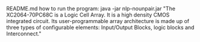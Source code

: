 README.md
how to run the program:
java -jar nlp-nounpair.jar "The XC2064-70PC68C is a Logic Cell Array. It is a high density CMOS integrated circuit. Its user-programmable array architecture is made up of three types of configurable elements: Input/Output Blocks, logic blocks and Interconnect."